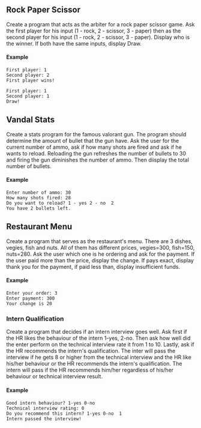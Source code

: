 ## Rock Paper Scissor
Create a program that acts as the arbiter for a rock paper scissor game. Ask the first player for his input (1 - rock, 2 - scissor, 3 - paper) then as the second player for his input (1 - rock, 2 - scissor, 3 - paper). Display who is the winner. If both have the same inputs, display Draw.

#### Example
```
First player: 1
Second player: 2
First player wins!

First player: 1
Second player: 1
Draw!
```


##  Vandal Stats
Create a stats program for the famous valorant gun. The program should determine the amount of bullet that the gun have. Ask the user for the current number of ammo, ask if how many shots are fired and ask if he wants to reload. Reloading the gun refreshes the number of bullets to 30 and firing the gun diminishes the number of ammo. Then diisplay the total number of bullets.

#### Example
```
Enter number of ammo: 30
How many shots fired: 28
Do you want to reload? 1 - yes 2 - no  2
You have 2 bullets left.
```


## Restaurant Menu
Create a program that serves as the restaurant's menu. There are 3 dishes, vegies, fish and nuts. All of them has different prices, vegies=300, fish=150, nuts=280. Ask the user which one is he ordering and ask for the payment. If the user paid more than the price, display the change. If pays exact, display thank you for the payment, if paid less than, display insufficient funds.

#### Example
```
Enter your order: 3
Enter payment: 300
Your change is 20
```


### Intern Qualification
Create a program that decides if an intern interview goes well. Ask first if the HR likes the behaviour of the intern 1-yes, 2-no. Then ask how well did the enter perform on the technical interview rate it from 1 to 10. Lastly, ask if the HR recommends the intern's qualification. The inter will pass the interview if he gets 8 or higher from the technical interview and the HR like his/her behaviour or the HR recommends the intern's qualification. The intern will pass if the HR recommends him/her regardless of his/her behaviour or technical interview result.

#### Example
```
Good intern behaviour? 1-yes 0-no
Technical interview rating: 0
Do you recommend this intern? 1-yes 0-no  1
Intern passed the interview!
```






